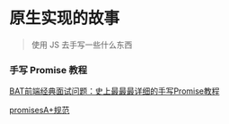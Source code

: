 # 原生实现的故事

> 使用 JS 去手写一些什么东西

### 手写 Promise 教程

[BAT前端经典面试问题：史上最最最详细的手写Promise教程](https://juejin.im/post/5b2f02cd5188252b937548ab?utm_source=gold_browser_extension
)

[promisesA+规范](https://link.juejin.im/?target=https%3A%2F%2Fpromisesaplus.com)